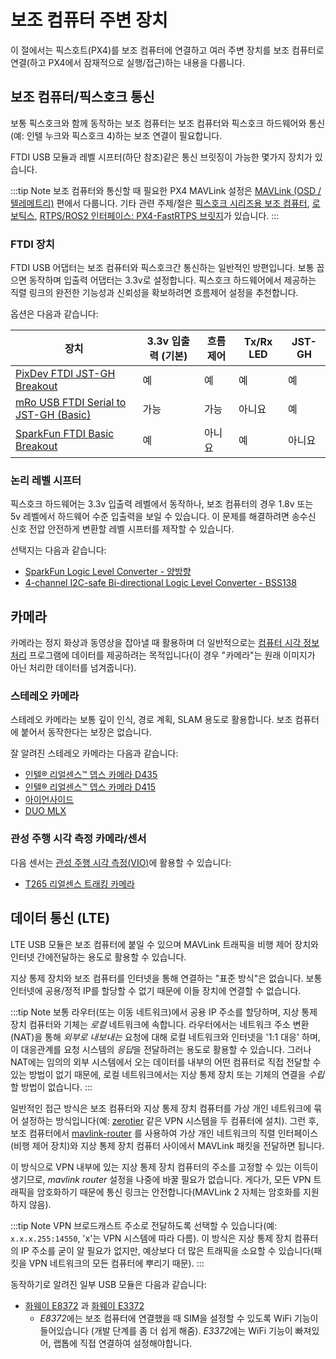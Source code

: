 # 보조 컴퓨터 주변 장치

이 절에서는 픽스호트(PX4)를 보조 컴퓨터에 연결하고 여러 주변 장치를 보조 컴퓨터로 연결(하고 PX4에서 잠재적으로 실행/접근)하는 내용을 다룹니다.

## 보조 컴퓨터/픽스호크 통신

보통 픽스호크와 함께 동작하는 보조 컴퓨터는 보조 컴퓨터와 픽스호크 하드웨어와 통신(예: 인텔 누크와 픽스호크 4)하는 보조 연결이 필요합니다.

FTDI USB 모듈과 레벨 시프터(하단 참조)같은 통신 브릿징이 가능한 몇가지 장치가 있습니다.

:::tip
Note 보조 컴퓨터와 통신할 때 필요한 PX4 MAVLink 설정은 [MAVLink \(OSD / 텔레메트리\)](../peripherals/mavlink_peripherals.md#example) 편에서 다룹니다. 기타 관련 주제/절은 [픽스호크 시리즈용 보조 컴퓨터](../companion_computer/pixhawk_companion.md), [로보틱스](../robotics/README.md), [RTPS/ROS2 인터페이스: PX4-FastRTPS 브릿지](../middleware/micrortps.md)가 있습니다.
:::

### FTDI 장치

FTDI USB 어댑터는 보조 컴퓨터와 픽스호크간 통신하는 일반적인 방편입니다. 보통 꼽으면 동작하며 입출력 어댑터는 3.3v로 설정합니다. 픽스호크 하드웨어에서 제공하는 직렬 링크의 완전한 기능성과 신뢰성을 확보하려면 흐름제어 설정을 추천합니다.

옵션은 다음과 같습니다:

| 장치                                                                                                                      | 3.3v 입출력 (기본) | 흐름 제어 | Tx/Rx LED | JST-GH |
| ----------------------------------------------------------------------------------------------------------------------- | ------------- | ----- | --------- | ------ |
| [PixDev FTDI JST-GH Breakout](https://pixdev.myshopify.com/products/ftdi-breakout-jst-gh)                               | 예             | 예     | 예         | 예      |
| [mRo USB FTDI Serial to JST-GH (Basic)](https://store.mrobotics.io/USB-FTDI-Serial-to-JST-GH-p/mro-ftdi-jstgh01-mr.htm) | 가능            | 가능    | 아니요       | 예      |
| [SparkFun FTDI Basic Breakout](https://www.sparkfun.com/products/9873)                                                  | 예             | 아니요   | 예         | 아니요    |

### 논리 레벨 시프터

픽스호크 하드웨어는 3.3v 입출력 레벨에서 동작하나, 보조 컴퓨터의 경우 1.8v 또는 5v 레벨에서 하드웨어 수준 입출력을 보일 수 있습니다. 이 문제를 해결하려면 송수신 신호 전압 안전하게 변환할 레벨 시프터를 제작할 수 있습니다.

선택지는 다음과 같습니다:

- [SparkFun Logic Level Converter - 양방향](https://www.sparkfun.com/products/12009)
- [4-channel I2C-safe Bi-directional Logic Level Converter - BSS138](https://www.adafruit.com/product/757)

## 카메라

카메라는 정지 화상과 동영상을 잡아낼 때 활용하며 더 일반적으로는 [컴퓨터 시각 정보 처리](../computer_vision/README.md) 프로그램에 데이터를 제공하려는 목적입니다(이 경우 "카메라"는 원래 이미지가 아닌 처리한 데이터를 넘겨줍니다).

### 스테레오 카메라

스테레오 카메라는 보통 깊이 인식, 경로 계획, SLAM 용도로 활용합니다. 보조 컴퓨터에 붙어서 동작한다는 보장은 없습니다.

잘 알려진 스테레오 카메라는 다음과 같습니다:

- [인텔® 리얼센스™ 뎁스 카메라 D435](https://click.intel.com/intelr-realsensetm-depth-camera-d435.html)
- [인텔® 리얼센스™ 뎁스 카메라 D415](https://click.intel.com/intelr-realsensetm-depth-camera-d415.html)
- [아이언사이드](https://www.perceptin.io/products)
- [DUO MLX](https://duo3d.com/product/duo-minilx-lv1) <!-- note, timeout on link 18Nov2019 -->

### 관성 주행 시각 측정 카메라/센서

다음 센서는 [관성 주행 시각 측정(VIO)](../computer_vision/visual_inertial_odometry.md)에 활용할 수 있습니다:

- [T265 리얼센스 트래킹 카메라](../peripherals/camera_t265_vio.md)

<span id="data_telephony"></span>

## 데이터 통신 (LTE)

LTE USB 모듈은 보조 컴퓨터에 붙일 수 있으며 MAVLink 트래픽을 비행 제어 장치와 인터넷 간에전달하는 용도로 활용할 수 있습니다.

지상 통제 장치와 보조 컴퓨터를 인터넷을 통해 연결하는 "표준 방식"은 없습니다. 보통 인터넷에 공용/정적 IP를 할당할 수 없기 때문에 이들 장치에 연결할 수 없습니다.

:::tip
Note 보통 라우터(또는 이동 네트워크)에서 공용 IP 주소를 할당하며, 지상 통제 장치 컴퓨터와 기체는 *로컬* 네트워크에 속합니다. 라우터에서는 네트워크 주소 변환(NAT)을 통해 *외부로 내보내는* 요청에 대해 로컬 네트워크와 인터넷을 '1:1 대응' 하며, 이 대응관계를 요청 시스템의 *응답*을 전달하려는 용도로 활용할 수 있습니다. 그러나 NAT에는 임의의 외부 시스템에서 오는 데이터를 내부의 어떤 컴퓨터로 직접 전달할 수 있는 방법이 없기 때문에, 로컬 네트워크에서는 지상 통제 장치 또는 기체의 연결을 *수립*할 방법이 없습니다.
:::

일반적인 접근 방식은 보조 컴퓨터와 지상 통제 장치 컴퓨터를 가상 개인 네트워크에 묶어 설정하는 방식입니다(예: [zerotier](https://www.zerotier.com/) 같은 VPN 시스템을 두 컴퓨터에 설치). 그런 후, 보조 컴퓨터에서 [mavlink-router](https://github.com/intel/mavlink-router) 를 사용하여 가상 개인 네트워크의 직렬 인터페이스(비행 제어 장치)와 지상 통제 장치 컴퓨터 사이에서 MAVLink 패킷을 전달하면 됩니다.

이 방식으로 VPN 내부에 있는 지상 통제 장치 컴퓨터의 주소를 고정할 수 있는 이득이 생기므로, *mavlink router* 설정을 나중에 바꿀 필요가 없습니다. 게다가, 모든 VPN 트래픽을 암호화하기 때문에 통신 링크는 안전합니다(MAVLink 2 자체는 암호화를 지원하지 않음).

:::tip
Note VPN 브로드캐스트 주소로 전달하도록 선택할 수 있습니다(예: `x.x.x.255:14550`, 'x'는 VPN 시스템에 따라 다름). 이 방식은 지상 통제 장치 컴퓨터의 IP 주소를 굳이 알 필요가 없지만, 예상보다 더 많은 트래픽을 소요할 수 있습니다(패킷을 VPN 네트워크의 모든 컴퓨터에 뿌리기 때문).
:::

동작하기로 알려진 일부 USB 모듈은 다음과 같습니다:

- [화웨이 E8372](https://consumer.huawei.com/en/mobile-broadband/e8372/) 과 [화웨이 E3372](https://consumer.huawei.com/en/mobile-broadband/e3372/) 
  - *E8372*에는 보조 컴퓨터에 연결했을 때 SIM을 설정할 수 있도록 WiFi 기능이 들어있습니다 (개발 단계를 좀 더 쉽게 해줌). *E3372*에는 WiFi 기능이 빠져있어, 랩톱에 직접 연결하여 설정해야합니다.